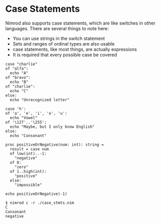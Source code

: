 # Case Statements

Nimrod also supports case statements, which are like switches in other languages. There are several things to note here:

* You can use strings in the switch statement
* Sets and ranges of ordinal types are also usable
* case statements, like most things, are actually expressions
* It is required that every possible case be covered

``` Nimrod
case "charlie"
of "alfa":
  echo "A"
of "bravo":
  echo "B"
of "charlie":
  echo "C"
else:
  echo "Unrecognized letter"

case 'h':
of 'a', 'e', 'i', 'o', 'u':
  echo "Vowel"
of '\127'..'\255':
  echo "Maybe, but I only know English"
else:
  echo "Consonant"

proc positiveOrNegative(num: int): string =
  result = case num
  of low(int)..-1:
    "negative"
  of 0:
    "zero"
  of 1..high(int):
    "positive"
  else:
    "impossible"

echo positiveOrNegative(-1)
```

```
$ nimrod c -r ./case_stmts.nim
C
Consonant
negative
```